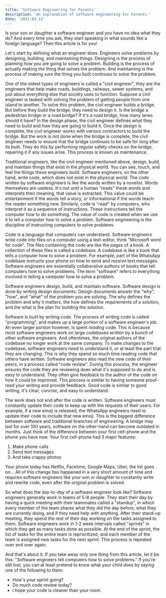 ```yaml
---
title: 'Software Engineering for Parents'
description: 'An explanation of software engineering for Parents.'
date: '2021-03-13'
---
```

Is your son or daughter a software engineer and you have no idea what they do?
And every time you ask, they start speaking in what sounds like a foreign language?
Then this article is for you!

Let's start by defining what an engineer does.
Engineers solve problems by designing, building, and maintaining things.
Designing is the process of planning how you are going to solve a problem.
Building is the process of actually making the thing that solves the problem.
And maintaining is the process of making sure the thing you built continues to solve the problem. 

One of the oldest types of engineers is called a "civil engineer", they are the engineers that help make roads, buildings, railways, sewer systems, and just about everything else that society uses to function.
Suppose a civil engineer is tasked with solving the problem of getting people from one island to another.
To solve this problem, the civil engineer builds a bridge.
But before they build the bridge, they need to design it.
Is the bridge a pedestrian bridge or a road bridge?
If it's a road bridge, how many lanes should it have?
In the design phase, the civil engineer defines *what* they need to build and *how* they are going to build it.
Once the design is complete, the civil engineer works with various contractors to build the bridge.
But the work is not done when the bridge is complete, the civil engineer needs to ensure that the bridge continues to be safe for long after its built.
They do this by performing regular safety checks on the bridge, repairing it if any issues arise.
This process is known as maintenance.

Traditional engineers, like the civil engineer mentioned above, design, build, and maintain things that exist in the physical world.
You can see, touch, and feel the things these engineers build.
Software engineers, on the other hand, write code, which does not exist in the physical world.
The code written by software engineers is like the words written by a novelist.
Words themselves are useless.
It's not until a human "reads" these words and interprets their meaning, that value is extracted.
This value could be entertainment if the words tell a story, or informational if the words teach the reader something new.
Similarly, code is "read" by computers, who interpret it as a sequence of instructions.
These instructions tell the computer how to do something.
The value of code is created when we use it to tell a computer how to solve a problem. 
Software engineering is the discipline of instructing computers to solve problems.

Code is a language that computers can understand.
Software engineers write code into files on a computer using a text-editor, think "Microsoft word for code".
The files containing the code are like the pages of a book.
A collection of these files is called a codebase.
A codebase is like a book that tells a computer how to solve a problem.
For example, part of the WhatsApp codebase instructs your phone on how to send and receive text messages.
Software engineers are essentially collaborative authors of books that tell computers how to solve problems.
The term "software" refers to everything involved in telling a computer how to solve a problem.

Software engineers design, build, and maintain software.
Software design is done by writing design documents.
Design documents answer the "why", "how", and "what" of the problem you are solving.
The why defines the problem and why it matters, the how defines the requirements of a solution, and the what is the plan for building the solution.

Software is built by writing code.
The process of writing code is called "programming", and makes up a large portion of a software engineer's job.
An even larger portion however, is spent *reading* code.
This is because most software engineers work on large codebases written by a bunch of other software engineers.
And oftentimes, the original authors of the codebase no longer work at the same company.
To make changes to the codebase, software engineers need to understand it, or at least the part that they are changing. 
This is why they spend so much time reading code that others have written.
Software engineers also read the new code of their peers, in a process called "code review". 
During this process, the engineer ensures the code they are reviewing does what it's supposed to do and is easy to understand.
They often give feedback to the author of the code on how it could be improved.
This process is similar to having someone proof-read your writing and provide feedback.
Good code is similar to good writing, it's clear, concise, and easy to understand. 

The work does not end after the code is written.
Software engineers must constantly update their code to keep up with the requests of their users.
For example, if a new emoji is released, the WhatsApp engineers need to update their code to include that new emoji.
This is the biggest difference between software and traditional branches of engineering.
A bridge may last for over 100 years, software on the other-hand can become outdated in months.
Just think of the difference between your first cell-phone and the phone you have now.
Your first cell-phone had 3 major features:
1. Make phone calls
2. Send text messages 
3. And take crappy photos

Your phone today has Netflix, Facetime, Google Maps, Uber, the list goes on...
All of this change has happened in a very short amount of time and requires software engineers like your son or daughter to constantly write and rewrite code, even after the original problem is solved.

So what does the day-to-day of a software engineer look like?
Software engineers generally work in teams of 5-8 people.
They start their day by having a quick meeting with their teammates called a "standup", in which every member of the team shares what they did the day before, what they are currently doing, and if they need help with anything.
After their stand-up meeting, they spend the rest of their day working on the tasks assigned to them.
Software engineers work in 1-2 week intervals called "sprints" in which they get as many tasks done as possible.
At the end of the sprint, the list of tasks for the entire team is reprioritized, and each member of the team is assigned new tasks for the next sprint.
This process is repeated over and over again.

And that's about it. If you take away only one thing from this article, let it be this: "Software engineers tell computers how to solve problems."
If you're still lost, you can at least pretend to know what your child does by saying one of the following to them:
* How's your sprint going?
* Do much code review today?
* I hope your code is cleaner than your room.
